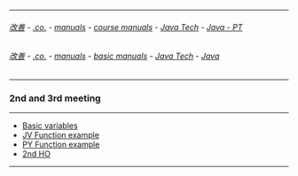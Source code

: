 
---

###### [改善](https://github.com/ttltrk/0C/blob/master/README.MD) - [.co.](https://github.com/ttltrk/PRG/blob/master/CODING.MD) - [manuals](https://github.com/ttltrk/PRG/blob/master/MAN.MD) - [course manuals](https://github.com/ttltrk/PRG/blob/master/COUR_MAN.MD) - [Java Tech](https://github.com/ttltrk/PRG/blob/master/JAVA/DOC/CM/JT.MD) - [Java - PT](https://github.com/ttltrk/PRG/blob/master/JAVA/DOC/BJM/TOMI/JJ.MD)

###### [改善](https://github.com/ttltrk/0C/blob/master/README.MD) - [.co.](https://github.com/ttltrk/PRG/blob/master/CODING.MD) - [manuals](https://github.com/ttltrk/PRG/blob/master/MAN.MD) - [basic manuals](https://github.com/ttltrk/PRG/blob/master/MANUALS.MD) - [Java Tech](https://github.com/ttltrk/PRG/blob/master/JAVA/DOC/JT/JT.MD) - [Java](https://github.com/ttltrk/PRG/blob/master/JAVA/DOC/OJM/OJM.MD)

---

### 2nd and 3rd meeting

---

* [Basic variables](https://github.com/ttltrk/PRG/blob/master/JAVA/DOC/BJM/TOMI/02/VAR.MD)
* [JV Function example](https://github.com/ttltrk/PRG/blob/master/JAVA/DOC/BJM/TOMI/02/FUNC.MD)
* [PY Function example](https://github.com/ttltrk/PRG/blob/master/JAVA/DOC/BJM/TOMI/02/PY_FUNC.MD)
* [2nd HO](https://github.com/ttltrk/PRG/blob/master/JAVA/DOC/BJM/TOMI/02/HO.MD)

---
